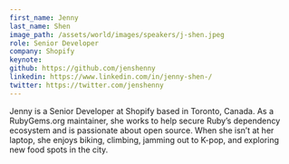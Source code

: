 ```yaml
---
first_name: Jenny
last_name: Shen
image_path: /assets/world/images/speakers/j-shen.jpeg
role: Senior Developer
company: Shopify
keynote:
github: https://github.com/jenshenny
linkedin: https://www.linkedin.com/in/jenny-shen-/
twitter: https://twitter.com/jenshenny 
---
```


Jenny is a Senior Developer at Shopify based in Toronto, Canada. As a RubyGems.org maintainer, she works to help secure Ruby’s dependency ecosystem and is passionate about open source. When she isn’t at her laptop, she enjoys biking, climbing, jamming out to K-pop, and exploring new food spots in the city.